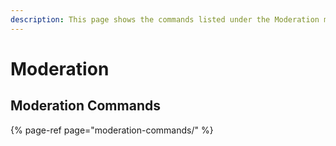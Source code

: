 ```yaml
---
description: This page shows the commands listed under the Moderation module.
---
```


# Moderation

## Moderation Commands

{% page-ref page="moderation-commands/" %}

